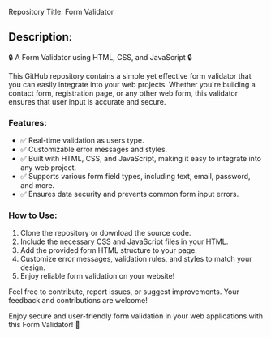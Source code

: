 Repository Title: Form Validator

Description:
---
🔒 A Form Validator using HTML, CSS, and JavaScript 🔒

This GitHub repository contains a simple yet effective form validator that you can easily integrate into your web projects. Whether you're building a contact form, registration page, or any other web form, this validator ensures that user input is accurate and secure.

### Features:
- ✅ Real-time validation as users type.
- ✅ Customizable error messages and styles.
- ✅ Built with HTML, CSS, and JavaScript, making it easy to integrate into any web project.
- ✅ Supports various form field types, including text, email, password, and more.
- ✅ Ensures data security and prevents common form input errors.

### How to Use:
1. Clone the repository or download the source code.
2. Include the necessary CSS and JavaScript files in your HTML.
3. Add the provided form HTML structure to your page.
4. Customize error messages, validation rules, and styles to match your design.
5. Enjoy reliable form validation on your website!

Feel free to contribute, report issues, or suggest improvements. Your feedback and contributions are welcome!

 

Enjoy secure and user-friendly form validation in your web applications with this Form Validator! 🚀
